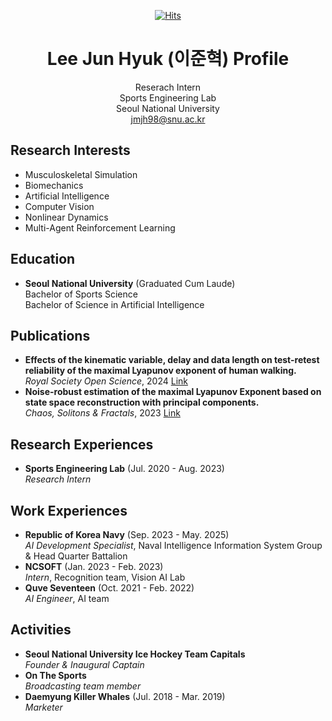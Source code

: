 <div align=center>

[![Hits](https://hits.sh/github.com/Lee-Jun-Hyuk-37.svg?style=flat-square)](https://github.com/Lee-Jun-Hyuk-37)

# Lee Jun Hyuk (이준혁) Profile

Reserach Intern  
Sports Engineering Lab  
Seoul National University  
jmjh98@snu.ac.kr

</div>

## Research Interests

- Musculoskeletal Simulation
- Biomechanics
- Artificial Intelligence
- Computer Vision
- Nonlinear Dynamics
- Multi-Agent Reinforcement Learning

## Education

- **Seoul National University** (Graduated Cum Laude)  
  Bachelor of Sports Science  
  Bachelor of Science in Artificial Intelligence  

## Publications

- **Effects of the kinematic variable, delay and data length
on test-retest reliability of the maximal Lyapunov exponent of human walking.**  
  _Royal Society Open Science_, 2024 [Link](https://doi.org/10.1098/rsos.240333)
- **Noise-robust estimation of the maximal Lyapunov
Exponent based on state space reconstruction with principal components.**  
  _Chaos, Solitons & Fractals_, 2023 [Link](https://doi.org/10.1016/j.chaos.2023.113916)


## Research Experiences

- **Sports Engineering Lab** (Jul. 2020 - Aug. 2023)  
  _Research Intern_

## Work Experiences

- **Republic of Korea Navy** (Sep. 2023 - May. 2025)  
  _AI Development Specialist_, Naval Intelligence Information System Group & Head Quarter Battalion
- **NCSOFT** (Jan. 2023 - Feb. 2023)  
  _Intern_, Recognition team, Vision AI Lab
- **Quve Seventeen** (Oct. 2021 - Feb. 2022)  
  _AI Engineer_, AI team

## Activities

- **Seoul National University Ice Hockey Team Capitals**  
  _Founder & Inaugural Captain_
- **On The Sports**  
  _Broadcasting team member_
- **Daemyung Killer Whales** (Jul. 2018 - Mar. 2019)  
  _Marketer_
